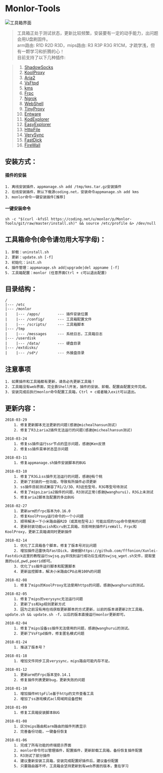 # Monlor-Tools

![工具箱界面](https://raw.githubusercontent.com/monlor/Monlor-Tools/master/temp/img.png)

>工具箱正处于测试状态，更新比较频繁，安装要有一定的动手能力，出问题会用U盘刷固件。  
>arm路由: R1D R2D R3D，mips路由: R3 R3P R3G R1CM，才疏学浅，但有一颗学习和折腾的心！   
>目前支持了以下几种插件:  

>1. [ShadowSocks](https://github.com/shadowsocks/shadowsocks/tree/master)
>2. [KoolProxy](http://koolshare.b0.upaiyun.com/)
>3. [Aria2](http://aria2.github.io/)
>4. [VsFtpd](https://security.appspot.com/vsftpd.html)
>5. [kms](https://github.com/Wind4/vlmcsd)
>6. [Frpc](https://github.com/fatedier/frp)
>7. [Ngrok](https://github.com/dosgo/ngrok-c)
>8. [WebShell](https://github.com/shellinabox/shellinabox)
>9. [TinyProxy](https://github.com/tinyproxy/tinyproxy)
>10. [Entware](https://github.com/Entware/Entware-ng)
>11. [KodExplorer](https://kodcloud.com/)
>12. [EasyExplorer](http://koolshare.cn/thread-129199-1-1.html)
>13. [HttpFile](http://nginx.org/)
>14. [VerySync](http://verysync.com/)
>15. [FastDick](https://github.com/fffonion/Xunlei-Fastdick)
>16. [FireWall](https://www.netfilter.org/)

## 安装方式：  
#### 	插件的安装
	1. 离线安装插件，appmanage.sh add /tmp/kms.tar.gz安装插件 
	2. 在线安装插件，默认下载源coding.net，安装命令appmanage.sh add kms
	3. monlor命令一键安装插件[推荐]

#### 	一键安装命令
	sh -c "$(curl -kfsSl https://coding.net/u/monlor/p/Monlor-Tools/git/raw/master/install.sh)" && source /etc/profile &> /dev/null

## 工具箱命令(命令请勿用大写字母)：
	1. 卸载：uninstall.sh
	2. 更新：update.sh [-f]
	3. 初始化：init.sh 
	4. 插件管理：appmanage.sh add|upgrade|del appname [-f]
	5. 工具箱配置：monlor (任意界面Ctrl + c可以退出配置)

## 目录结构：  
	/
	|--- /etc  
	|--- /monlor
	|    |--- /apps/        --- 插件安装位置  
	|    |--- /config/      --- 工具箱配置文件
	|    |--- /scripts/     --- 工具箱脚本
	|--- /tmp
	|    |--- /messages     --- 系统日志，工具箱日志
	|--- /userdisk
	|    |--- /data/        --- 硬盘目录
	|--- /extdisks/
	|    |--- /sd*/         --- 外接盘目录

## 注意事项
	1. 如果插件和工具箱都有更新，请务必先更新工具箱！
	2. 工具箱没有web界面，完全靠Shell开发，插件的安装、卸载、配置由配置文件完成。   
	3. 安装完成后执行monlor命令配置工具箱，Ctrl + c或者输入exit可以退出。      

## 更新内容：
	2018-03-29
		1. 修复更新脚本无法更新的问题(感谢@michealhansun测试)
		2. 修复了R3上aria2插件无法运行的问题(感谢@michealhansun测试)

	2018-03-24
		1. 修复ss插件运行ssr节点的显示问题，感谢@Ken反馈
		2. 修复ss插件菜单状态显示问题

	2018-03-11
		1. 修复appmanage.sh插件安装脚本的BUG

	2018-03-10
		1. 修复了R3G上ss插件无法运行的问题，感谢@有个桃
		2. 更新了封装的一些功能，导致有所插件必须更新
		3. ss插件目前测试兼容了R1/2/3D、R3这些型号，R3G等型号待测试
		4. 修复了mips上aria2插件的问题，R3测试正常(感谢@wanghurui)，R3G上未测试
		5. 修复aria2脚本及配置的多出BUG

	2018-02-27
		1. 更新arm的frpc版本为0.16.0
		2. 修复KoolProxy运行命令的一个小问题
		3. 顺带解决一下小米路由器R2D（或其他型号上）可能出现的top命令使用的问题
		4. 更新封装功能ucish和cru到工具箱，将影响到插件FireWall、Frpc和KoolProxy，更新工具箱请同时更新插件

	2018-02-14
		1. 优化了工具箱各个脚本，修复了版本号对比问题
		2. 增加插件迅雷快鸟FastDick，请根据https://github.com/fffonion/Xunlei-Fastdick这里的教程运行swjsq.py并找到运行成功后生成的swjsq_wget.sh文件，提取里面的uid,pwd,peerid即可。
		3. 优化了ss插件运行脚本和配置脚本
		4. 更新监控脚本，解决小米路由CPU占用100%的问题

	2018-02-08
		1. 修复了mips的KoolProxy无法使用https的问题，感谢@wanghurui的测试。

	2018-02-05 
		1. 修复了mips的verysync无法运行问题
		2. 更新了ss和kp规则更新方式
		3. 因为之前没有用在线获取更新脚本的方式更新，以前的版本请更新2次工具箱，update.sh && update.sh -f，以后的版本直接运行monlor更新即可。

	2018-02-04
		1. 修复了mips设备ss插件无法使用的问题，感谢@wanghurui的测试。
		2. 更新了VsFtpd插件，修复匿名模式问题

	2018-01-24
		1. 推送了版本号？

	2018-01-18
		1. 增加文件同步工具verysync，mips路由可能内存不足。

	2018-01-12
		1. 更新arm的Frpc版本至0.14.1
		2. 修复插件列表更新bug，更新失败的问题

	2018-01-10
		1. 增加插件HttpFile基于http的文件查看工具
		2. 增加了ss游戏模式acl局域网设备控制

	2018-01-09
		1. 修复工具箱安装脚本BUG

	2018-01-08
		1. 区分mips路由和arm路由的插件列表显示
		2. 完善备份功能，一键备份恢复

	2018-01-06
		1. 完成了所有功能的终端提示界面
		2. monlor命令可以管理插件，配置插件，更新卸载工具箱，备份恢复插件配置
		3. R3测试了部分插件
		4. 建议重新安装工具箱，安装完成配置好插件后，建议备份配置
		5. 只要路由器不坏，工具箱会坚持更新到有web界面的版本，重在学习

	

	

	

	


	



